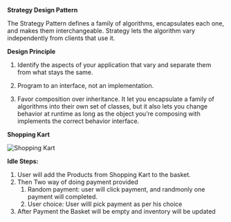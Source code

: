 **Strategy Design Pattern**

The Strategy Pattern defines a family of algorithms, encapsulates each one, and makes them interchangeable. Strategy lets the algorithm vary independently from clients that use it.

**Design Principle**

1. Identify the aspects of your application that vary and separate them from what stays the same.

2. Program to an interface, not an implementation.
   
3. Favor composition over inheritance. It let you encapsulate a family of algorithms into their own set of classes, but it also lets you change behavior at runtime as long as the object you’re composing with implements the correct behavior interface.


**Shopping Kart**

![Shopping Kart](./../assets/shopping_kart.png)

**Idle Steps:**

 1. User will add the Products from Shopping Kart to the basket.
 2. Then Two way of doing payment provided
    1. Random payment: user will click payment, and randmonly one payment will completed.
    2. User choice: User willl pick payment as per his choice
 3. After Payment the Basket will be empty and inventory will be updated


